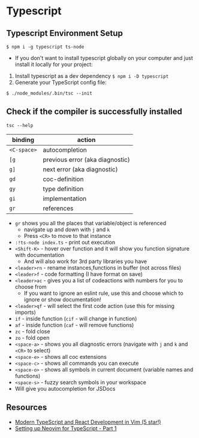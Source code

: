 # Typescript
## Typescript Environment Setup
`$ npm i -g typescript ts-node`

* If you don't want to install typescript globally on your computer and just install it locally for your project:

1. Install typescript as a dev dependency `$ npm i -D typescript`
2. Generate your TypeScript config file:

`$ ./node_modules/.bin/tsc --init`

## Check if the compiler is successfully installed
`tsc --help`

| binding     | action                          |
|-------------|---------------------------------|
| `<C-space>` | autocompletion                  |
| `[g`        | previous error (aka diagnostic) |
| `g]`        | next error (aka diagnostic)     |
| `gd`        | coc-definition                 |
| `gy`        | type definition                 |
| `gi`        | implementation                  |
| `gr`        | references                      |
 
* `gr` shows you all the places that variable/object is referenced
    * navigate up and down with `j` and `k`
    * Press `<CR>` to move to that instance
* `:!ts-node index.ts` - print out execution
* `<Shift-K>` - hover over function and it will show you function signature with documentation 
   * And will also work for 3rd party libraries you have 
* `<leader>rn` - rename instances,functions in buffer (not across files) 
* `<leader>f` - code formatting (I have format on save)
* `<leader>ac` - gives you a list of codeactions with numbers for you to choose from 
  * If you want to ignore an eslint rule, use this and choose which to ignore or show documentation!
* `<leader>qf` - will select the first code action (use this for missing imports)
* `if` - inside function (`cif` - will change in function)
* `af` - inside function (`caf` - will remove functions)
* `zc` - fold close
* `zo` - fold open
* `<space-a>` - shows you all diagnostic errors (navigate with `j` and `k` and `<CR>` to select)
* `<space-e>` - shows all coc extensions 
* `<space-c>` - shows all commands you can execute
* `<space-o>` - shows all symbols in current document (variable names and functions)
* `<space-s>` - fuzzy search symbols in your workspace
* Will give you autocompletion for JSDocs

## Resources
* <a href="https://thoughtbot.com/blog/modern-typescript-and-react-development-in-vim" target="_blank">Modern TypeScript and React Development in Vim (5 star!)</a>
* <a href="https://www.youtube.com/watch?v=ewORMuLm2z4" target="_blank">Setting up Neovim for TypeScript - Part 1</a>
